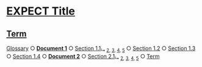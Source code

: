# [EXPECT Title](#expect-title)

## [Term](#term)

[Glossary][1] ○ [**Document 1**][2] ○ [Section 1.1][3]<sub>↳ [2][4], [3][5], [4][6], [5][7]</sub> ○ [Section 1.2][8] ○ [Section 1.3][9] ○ [Section 1.4][10] ○ [**Document 2**][11] ○ [Section 2.1][12]<sub>↳ [2][13], [3][14], [4][15], [5][16]</sub> ○ [Term][17]

[1]: ./glossary.md#term "GIVEN a term Term AND a config AND two documents document-1.md, document-2.md AND term occurrences in multiple sections of each document AND some term occurrences in sections of a depth less or equal to groupHeadingDepth AND some term occurrences in sections deeper than groupHeadingDepth THEN a file index.md MUST be generated AND the file MUST have a heading Term AND the file MUST group under that heading in this order: Glossary at depth: 1 Document 1 at depth: 1 Section 1.1 at depth: 2 Section 1.1.1 at depth: 3 reduced to label 2 Section 1.1.1.1 at depth: 4 reduced to label 3 Section 1.1.1.1.1 at depth: 5 reduced to label 4 Section 1.1.1.1.1.1 at depth: 6 reduced to label 5 Section 1.2 at depth: 2 Section 1.3 at depth: 2 Section 1.4 at depth: 2 Document 2 at depth: 1 Section 2.1 at depth: 2 Section 2.1.1 at depth: 3 reduced to label 2 Section 2.1.1.1 at depth: 4 reduced to label 3 Section 2.1.1.1.1 at depth: 5 reduced to label 4 Section 2.1.1.1.1.1 at depth: 6 reduced to label 5"

[2]: ./document-1.md#document-1

[3]: ./document-1.md#section-11

[4]: ./document-1.md#section-111 "Section 1.1.1"

[5]: ./document-1.md#section-1111 "Section 1.1.1.1"

[6]: ./document-1.md#section-11111 "Section 1.1.1.1.1"

[7]: ./document-1.md#section-111111 "Section 1.1.1.1.1.1"

[8]: ./document-1.md#section-12

[9]: ./document-1.md#section-13

[10]: ./document-1.md#section-14

[11]: ./document-2.md#document-2

[12]: ./document-2.md#section-21

[13]: ./document-2.md#section-211 "Section 2.1.1"

[14]: ./document-2.md#section-2111 "Section 2.1.1.1"

[15]: ./document-2.md#section-21111 "Section 2.1.1.1.1"

[16]: ./document-2.md#section-211111 "Section 2.1.1.1.1.1"

[17]: ./glossary.md#term
